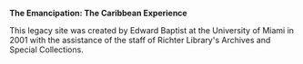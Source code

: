 
**The Emancipation: The Caribbean Experience**

This legacy site was created by Edward Baptist at the University of Miami in 2001 with the assistance of the staff of Richter Library's Archives and Special Collections.
